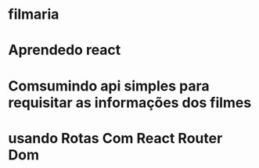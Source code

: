 # filmaria
 # Aprendedo react
 # Comsumindo api simples para requisitar as informações dos filmes
 # usando Rotas Com React Router Dom
